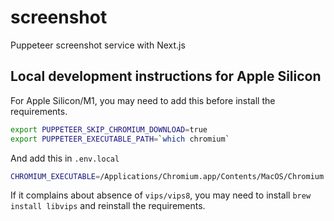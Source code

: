# screenshot

Puppeteer screenshot service with Next.js

## Local development instructions for Apple Silicon

For Apple Silicon/M1, you may need to add this before install the requirements.

```bash
export PUPPETEER_SKIP_CHROMIUM_DOWNLOAD=true
export PUPPETEER_EXECUTABLE_PATH=`which chromium`
```

And add this in `.env.local`

```bash
CHROMIUM_EXECUTABLE=/Applications/Chromium.app/Contents/MacOS/Chromium
```

If it complains about absence of `vips/vips8`, you may need to install `brew install libvips` and reinstall the requirements.
